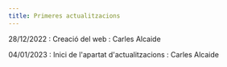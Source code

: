 ```yaml
---
title: Primeres actualitzacions
---
```


28/12/2022
: Creació del web
  : Carles Alcaide

04/01/2023
: Inici de l'apartat d'actualitzacions
  : Carles Alcaide
<!-- 
Sep 29
: **Section**{: .label .label-purple }[Intro to Java](#)
  : [Solution](#)

Sep 30
: [Variables & Objects](#)
  : [1.2](#), [2.1](#)

Oct 1
: **Lab**{: .label .label-purple } [Intro to Java](#)

Oct 2
: [Tracing, IntLists, & Recursion](#)
  : [2.1](#)
: **HW 1 due**{: .label .label-red } -->
